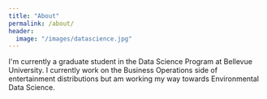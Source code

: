 ```yaml
---
title: "About"
permalink: /about/
header:
  image: "/images/datascience.jpg"
---
```


I'm currently a graduate student in the Data Science Program at Bellevue University. I currently work on the Business Operations side of entertainment distributions but am working my way towards Environmental Data Science.


